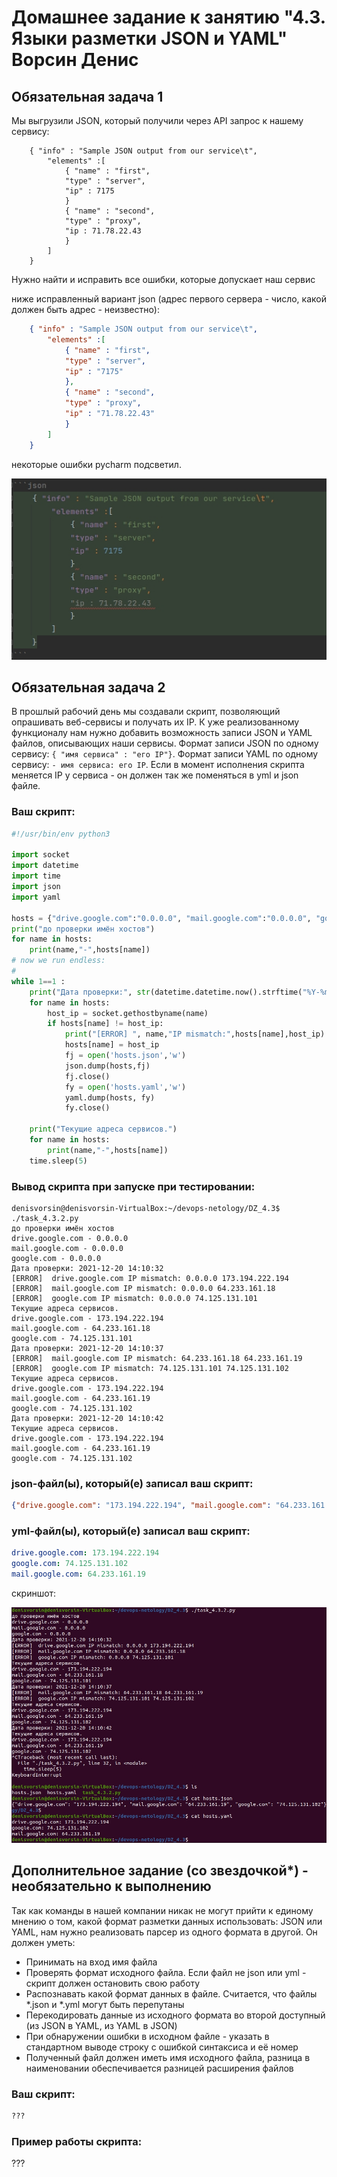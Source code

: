 # Домашнее задание к занятию "4.3. Языки разметки JSON и YAML" Ворсин Денис


## Обязательная задача 1
Мы выгрузили JSON, который получили через API запрос к нашему сервису:
```
    { "info" : "Sample JSON output from our service\t",
        "elements" :[
            { "name" : "first",
            "type" : "server",
            "ip" : 7175 
            }
            { "name" : "second",
            "type" : "proxy",
            "ip : 71.78.22.43
            }
        ]
    }
```
  Нужно найти и исправить все ошибки, которые допускает наш сервис

  ниже исправленный вариант json (адрес первого сервера - число, какой должен быть адрес - неизвестно):

```json
    { "info" : "Sample JSON output from our service\t",
        "elements" :[
            { "name" : "first",
            "type" : "server",
            "ip" : "7175" 
            },
            { "name" : "second",
            "type" : "proxy",
            "ip" : "71.78.22.43"
            }
        ]
    }
```
некоторые ошибки pycharm подсветил.

![картинка](DZ_4.3/2021-12-20%2013_37_17.jpg)

## Обязательная задача 2
В прошлый рабочий день мы создавали скрипт, позволяющий опрашивать веб-сервисы и получать их IP. К уже реализованному функционалу нам нужно добавить возможность записи JSON и YAML файлов, описывающих наши сервисы. Формат записи JSON по одному сервису: `{ "имя сервиса" : "его IP"}`. Формат записи YAML по одному сервису: `- имя сервиса: его IP`. Если в момент исполнения скрипта меняется IP у сервиса - он должен так же поменяться в yml и json файле.

### Ваш скрипт:
```python
#!/usr/bin/env python3

import socket
import datetime
import time
import json
import yaml

hosts = {"drive.google.com":"0.0.0.0", "mail.google.com":"0.0.0.0", "google.com":"0.0.0.0"}
print("до проверки имён хостов")
for name in hosts:
    print(name,"-",hosts[name])
# now we run endless:
#
while 1==1 :
    print("Дата проверки:", str(datetime.datetime.now().strftime("%Y-%m-%d %H:%M:%S")))
    for name in hosts:
        host_ip = socket.gethostbyname(name)
        if hosts[name] != host_ip:
            print("[ERROR] ", name,"IP mismatch:",hosts[name],host_ip)
            hosts[name] = host_ip
            fj = open('hosts.json','w')
            json.dump(hosts,fj)
            fj.close()
            fy = open('hosts.yaml','w')
            yaml.dump(hosts, fy)
            fy.close()

    print("Текущие адреса сервисов.")
    for name in hosts:
        print(name,"-",hosts[name])
    time.sleep(5)
```

### Вывод скрипта при запуске при тестировании:
```
denisvorsin@denisvorsin-VirtualBox:~/devops-netology/DZ_4.3$ ./task_4.3.2.py 
до проверки имён хостов
drive.google.com - 0.0.0.0
mail.google.com - 0.0.0.0
google.com - 0.0.0.0
Дата проверки: 2021-12-20 14:10:32
[ERROR]  drive.google.com IP mismatch: 0.0.0.0 173.194.222.194
[ERROR]  mail.google.com IP mismatch: 0.0.0.0 64.233.161.18
[ERROR]  google.com IP mismatch: 0.0.0.0 74.125.131.101
Текущие адреса сервисов.
drive.google.com - 173.194.222.194
mail.google.com - 64.233.161.18
google.com - 74.125.131.101
Дата проверки: 2021-12-20 14:10:37
[ERROR]  mail.google.com IP mismatch: 64.233.161.18 64.233.161.19
[ERROR]  google.com IP mismatch: 74.125.131.101 74.125.131.102
Текущие адреса сервисов.
drive.google.com - 173.194.222.194
mail.google.com - 64.233.161.19
google.com - 74.125.131.102
Дата проверки: 2021-12-20 14:10:42
Текущие адреса сервисов.
drive.google.com - 173.194.222.194
mail.google.com - 64.233.161.19
google.com - 74.125.131.102
```

### json-файл(ы), который(е) записал ваш скрипт:
```json
{"drive.google.com": "173.194.222.194", "mail.google.com": "64.233.161.19", "google.com": "74.125.131.102"}
```

### yml-файл(ы), который(е) записал ваш скрипт:
```yaml
drive.google.com: 173.194.222.194
google.com: 74.125.131.102
mail.google.com: 64.233.161.19
```
скриншот:

![term](DZ_4.3/2021-12-20%2014_11_07.jpg)

## Дополнительное задание (со звездочкой*) - необязательно к выполнению

Так как команды в нашей компании никак не могут прийти к единому мнению о том, какой формат разметки данных использовать: JSON или YAML, нам нужно реализовать парсер из одного формата в другой. Он должен уметь:
   * Принимать на вход имя файла
   * Проверять формат исходного файла. Если файл не json или yml - скрипт должен остановить свою работу
   * Распознавать какой формат данных в файле. Считается, что файлы *.json и *.yml могут быть перепутаны
   * Перекодировать данные из исходного формата во второй доступный (из JSON в YAML, из YAML в JSON)
   * При обнаружении ошибки в исходном файле - указать в стандартном выводе строку с ошибкой синтаксиса и её номер
   * Полученный файл должен иметь имя исходного файла, разница в наименовании обеспечивается разницей расширения файлов

### Ваш скрипт:
```python
???
```

### Пример работы скрипта:
???
